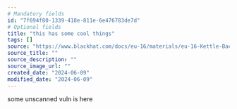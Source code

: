 ```yaml
---
# Mandatory fields
id: "7f694f80-1339-418e-811e-6e476783de7d"
# Optional fields
title: "this has some cool things"
tags: []
source: "https://www.blackhat.com/docs/eu-16/materials/eu-16-Kettle-Backslash-Powered%20Scanning-Hunting-Unknown-Vulnerability-Classes-wp.pdf"
source_title: ""
source_description: ""
source_image_url: ""
created_date: "2024-06-09"
modified_date: "2024-06-09"
---
```

some unscanned vuln is here
